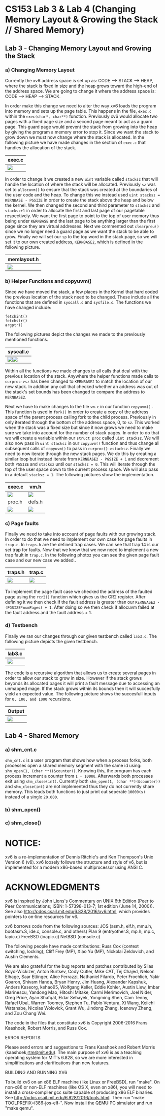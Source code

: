 # CS153 Lab 3 & Lab 4 (Changing Memory Layout & Growing the Stack // Shared Memory)
## Lab 3 - Changing Memory Layout and Growing the Stack
### a) Changing Memory Layout

Currently the xv6 address space is set up as: CODE --> STACK --> HEAP, where the stack is fixed in size
and the heap grows toward the high-end of the address space. We are going to change it where the address
space is: CODE --> HEAP --> STACK. 

In order make this change we need to alter the way xv6 loads the program into memory and sets up the page
table. This happens in the file, `exec.c` within the `exec(char*, char**)` function. Previously xv6 would allocate two pages with a fixed page size and a second page meant to act as a guard page. This guard page would prevent the stack from growing into the heap by giving the program a memory error to stop it. Since we want the stack to grow down we must now change where the stack is allocated. In the following picture we have made changes in the section of `exec.c` that handles the allocation of the stack.

| exec.c |
|--------|
|<img src="https://github.com/MarcJimenez99/cs153lab3-4/blob/master/lab3pictures/lab3allocuvm.JPG">|

In order to change it we created a new `uint` variable called `stacksz` that will handle the location of where the stack will be allocated. Previously `sz` was set to `allocuvm()` to ensure that the stack was created at the boundaries of the user code and the heap. To change this we instead used `uint stacksz = KERNBASE - PGSIZE` in order to create the stack above the heap and below the kernel. We then changed the second and third parameter to `stacksz` and `stacksz+1` in order to allocate the first and last page of our pagetable respectively. We want the first page to point to the top of user memory thus being under `KERNBASE` and the last page to be anything larger than the first page since they are virtual addresses. Next we commented out `clearpreu()` since we no longer need a guard page as we want the stack to be able to grow. Finally we will set our `sp` to the top word in the stack page, so we will set it to our own created address, `KERNBASE2`, which is defined in the following picture.

| memlayout.h |
|--------|
|<img src="https://github.com/MarcJimenez99/cs153lab3-4/blob/master/lab3pictures/lab3memlaypout.JPG">|

### b) Helper Functions and copyuvm()

Since we have moved the stack, a few places in the Kernel that hard coded the previous location of the stack need to be changed. These include all the functions that are defined in `syscall.c` and `sysfile.c`. 
The functions we have changed include:

```
fetchint()
fetchstr()
argptr()
```

The following pictures depict the changes we made to the previously mentioned functions. 

| syscall.c |
|--------|
|<img src="https://github.com/MarcJimenez99/cs153lab3-4/blob/master/lab3pictures/lab3helper1.JPG"><img src="https://github.com/MarcJimenez99/cs153lab3-4/blob/master/lab3pictures/lab3helper2.JPG">|

Within all the functions we made changes to all calls that deal with the previous location of the stack. Anywhere the helper functions made calls to `curproc->sz` has been changed to `KERNBASE2` to match the location of our new stack. In addition any call that checked whether an address was out of the stack's set bounds has been changed to compare the address to `KERNBASE2`.

Next we have to make changes to the file `vm.c` in our function `copyuvm()` . This function is used in `fork()` in order to create a copy of the address space of the parent process calling fork to the child process. Previously in only iterated through the bottom of the address space, 0, to `sz`. This worked when the stack was a fixed size but since it now grows we need to make sure we take into account for the number of stack pages. In order to do that we will create a variable within our `struct proc` called `uint stacksz`. We will also now pass in `uint stacksz` in our `copyuvm()` function and thus change all subsequent calls of `copyuvm()` to pass in `curproc()->stacksz`. Finally we need to now iterate through the new stack pages. We do this by creating a similar loop but instead iterate from `KERNBASE2 - PGSIZE + 1` and decrement both `PGSIZE` and `stacksz` until our `stacksz = 0`. This will iterate through the top of the user space down to the current process space. We will also pass in a default `stacksz = 1`. The following pictures show the implementation. 

| exec.c | vm.h |
|--------|--------|
|<img src="https://github.com/MarcJimenez99/cs153lab3-4/blob/master/lab3pictures/lab3execStacksz.JPG">|<img src="https://github.com/MarcJimenez99/cs153lab3-4/blob/master/lab3pictures/lab3copyuvm.JPG">|
| proc.h | defs.h |
|<img src="https://github.com/MarcJimenez99/cs153lab3-4/blob/master/lab3pictures/lab3proch.JPG">|<img src="https://github.com/MarcJimenez99/cs153lab3-4/blob/master/lab3pictures/lab3defsh.JPG">|

### c) Page faults

Finally we need to take into account of page faults with our growing stack. In order to do that we need to implement our own case for page faults in `trap.c`. In `traps.h` are the defined trap cases. We can see that trap 14 is our set trap for faults. Now that we know that we now need to implement a new trap fault in `trap.c`. In the following photoz you can see the given page fault case and our new case we added..

| traps.h | trap.c |
|--------|--------|
|<img src="https://github.com/MarcJimenez99/cs153lab3-4/blob/master/lab3pictures/lab3pagefault.JPG">|<img src="https://github.com/MarcJimenez99/cs153lab3-4/blob/master/lab3pictures/lab3newpagefault.JPG">|

To implement the page fault case we checked the address of the faulted page using the `rcr2()` function which gives us the CR2 register. After defining it we then check if the fault address is greater than our `KERNBASE2 - (PGSIZE*numPages) + 1`. After doing so we then check if allocuvm failed at the fault address and the fault address + 1.

### d) Testbench

Finally we ran our changes through our given testbench called `lab3.c`. The following picture depicts the given testbench.

| lab3.c |
|--------|
|<img src="https://github.com/MarcJimenez99/cs153lab3-4/blob/master/lab3pictures/lab3testbench.JPG">|


The code is a recursive algorithm that allows us to create several pages in order to allow our stack to grow in size. However if the stack grows beyonds its allocated pages it will print a fault message due to accessing an unmapped mage. If the stack grows within its bounds then it will succesfully yield an expected value. The following picture shows the succesfull inputs for `0, 100, and 1000` recursions.

| Output|
|--------|
|<img src="https://github.com/MarcJimenez99/cs153lab3-4/blob/master/lab3pictures/lab3testbenchout.JPG">|

## Lab 4 - Shared Memory

### a) shm_cnt.c

`shm_cnt.c` is a user program that shows how when a process forks, both processes open a shared memory segment with the same id using: `shm_open(1, (char **)(&counter))`. Knowing this, the program has each process increment a counter from `1 - 10000`. Afterwards both processes exit using `shm_close(int)`. Currently both `shm_open(1, (char **)(&counter))` and `shm_close(int)` are not implemented thus they do not currently share memory. This leads both functions to just print out seperate `10000(s)` instead of a single `20,000`.

### b) shm_open()



### c) shm_close()








# NOTICE:

xv6 is a re-implementation of Dennis Ritchie's and Ken Thompson's Unix
Version 6 (v6).  xv6 loosely follows the structure and style of v6,
but is implemented for a modern x86-based multiprocessor using ANSI C.

# ACKNOWLEDGMENTS

xv6 is inspired by John Lions's Commentary on UNIX 6th Edition (Peer
to Peer Communications; ISBN: 1-57398-013-7; 1st edition (June 14,
2000)). See also http://pdos.csail.mit.edu/6.828/2016/xv6.html, which
provides pointers to on-line resources for v6.

xv6 borrows code from the following sources:
    JOS (asm.h, elf.h, mmu.h, bootasm.S, ide.c, console.c, and others)
    Plan 9 (entryother.S, mp.h, mp.c, lapic.c)
    FreeBSD (ioapic.c)
    NetBSD (console.c)

The following people have made contributions: Russ Cox (context switching,
locking), Cliff Frey (MP), Xiao Yu (MP), Nickolai Zeldovich, and Austin
Clements.

We are also grateful for the bug reports and patches contributed by Silas
Boyd-Wickizer, Anton Burtsev, Cody Cutler, Mike CAT, Tej Chajed, Nelson Elhage,
Saar Ettinger, Alice Ferrazzi, Nathaniel Filardo, Peter Froehlich, Yakir Goaron,
Shivam Handa, Bryan Henry, Jim Huang, Alexander Kapshuk, Anders Kaseorg,
kehao95, Wolfgang Keller, Eddie Kohler, Austin Liew, Imbar Marinescu, Yandong
Mao, Hitoshi Mitake, Carmi Merimovich, Joel Nider, Greg Price, Ayan Shafqat,
Eldar Sehayek, Yongming Shen, Cam Tenny, Rafael Ubal, Warren Toomey, Stephen Tu,
Pablo Ventura, Xi Wang, Keiichi Watanabe, Nicolas Wolovick, Grant Wu, Jindong
Zhang, Icenowy Zheng, and Zou Chang Wei.

The code in the files that constitute xv6 is
Copyright 2006-2016 Frans Kaashoek, Robert Morris, and Russ Cox.

ERROR REPORTS

Please send errors and suggestions to Frans Kaashoek and Robert Morris
(kaashoek,rtm@mit.edu). The main purpose of xv6 is as a teaching
operating system for MIT's 6.828, so we are more interested in
simplifications and clarifications than new features.

BUILDING AND RUNNING XV6

To build xv6 on an x86 ELF machine (like Linux or FreeBSD), run
"make". On non-x86 or non-ELF machines (like OS X, even on x86), you
will need to install a cross-compiler gcc suite capable of producing
x86 ELF binaries. See http://pdos.csail.mit.edu/6.828/2016/tools.html.
Then run "make TOOLPREFIX=i386-jos-elf-". Now install the QEMU PC
simulator and run "make qemu".



